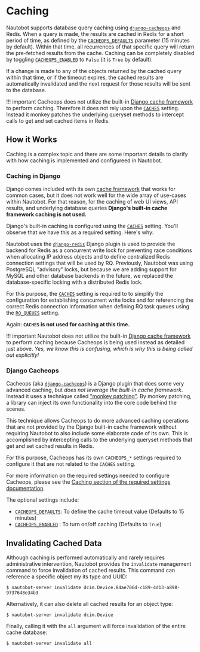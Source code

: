 # Caching

Nautobot supports database query caching using [`django-cacheops`](https://github.com/Suor/django-cacheops) and Redis. When a query is made, the results are cached in Redis for a short period of time, as defined by the [`CACHEOPS_DEFAULTS`](../../configuration/optional-settings/#cacheops_defaults) parameter (15 minutes by default). Within that time, all recurrences of that specific query will return the pre-fetched results from the cache. Caching can be completely disabled by toggling [`CACHEOPS_ENABLED`](../../configuration/optional-settings/#cacheops_enabled) to `False` (it is `True` by default).

If a change is made to any of the objects returned by the cached query within that time, or if the timeout expires, the cached results are automatically invalidated and the next request for those results will be sent to the database.

!!! important
    Cacheops does not utilize the built-in [Django cache framework](https://docs.djangoproject.com/en/stable/topics/cache/) to perform caching. Therefore it does not rely upon the [`CACHES`](../../configuration/required-settings/#caches) setting. Instead it monkey patches the underlying queryset methods to intercept calls to get and set cached items in Redis.

## How it Works

Caching is a complex topic and there are some important details to clarify with how caching is implemented and configureed in Nautobot.

### Caching in Django

Django comes included with its own [cache framework](https://docs.djangoproject.com/en/stable/topics/cache/) that works for common cases, but it does not work well for the wide array of use-cases within Nautobot. For that reason, for the caching of web UI views, API results, and underlying database queries **Django's built-in cache framework caching is not used.**

Django's built-in caching is configured using the [`CACHES`](../../configuration/required-settings/#caches) setting. You'll observe that we have this as a required setting. Here's why:

Nautobot uses the [`django-redis`](https://github.com/jazzband/django-redis) Django plugin is used to provide the backend for Redis as a concurrent write lock for preventing race conditions when allocating IP address objects and to define centralized Redis connection settings that will be used by RQ. Previously, Nautobot was using PostgreSQL "advisory" locks, but because we are adding support for MySQL and other database backends in the future, we replaced the database-specific locking with a distributed Redis lock.

For this purpose, the [`CACHES`](../../configuration/required-settings/#caches) setting is required to to simplify the configuration for establishing concurrent write locks and for referencing the correct Redis connection information when defining RQ task queues using the  [`RQ_QUEUES`](../../configuration/required-settings/#rq_queues) setting.

Again: **`CACHES` is not used for caching at this time.**

!!! important
    Nautobot does not utilize the built-in [Django cache framework](https://docs.djangoproject.com/en/stable/topics/cache/) to perform caching because Cacheops is being used instead as detailed just above. *Yes, we know this is confusing, which is why this is being called out explicitly!*

### Django Cacheops

Cacheops (aka [`django-cacheops`](https://github.com/Suor/django-cacheops)) is a Django plugin that does some very advanced caching, but *does not leverage the built-in cache framework*. Instead it uses a technique called ["monkey patching"](https://en.wikipedia.org/wiki/Monkey_patch). By monkey patching, a library can inject its own functionality into the core code behind the scenes.

This technique allows Cacheops to do more advanced caching operations that are not provided by the Django built-in cache framework without requiring Nautobot to also include some elaborate code of its own. This is accomplished by intercepting calls to the underlying queryset methods that get and set cached results in Redis.

For this purpose, Cacheops has its own `CACHEOPS_*` settings required to configure it that are not related to the `CACHES` setting.

For more information on the required settings needed to configure Cacheops, please see the [Caching section of the required settings documentation](../../configuration/required-settings/#caching).

The optional settings include:

- [`CACHEOPS_DEFAULTS`](../../configuration/optional-settings/#cacheops_defaults): To define the cache timeout value (Defaults to 15 minutes)
- [`CACHEOPS_ENABLED`](../../configuration/optional-settings/#cacheops_enabled) : To turn on/off caching (Defaults to `True`)

## Invalidating Cached Data

Although caching is performed automatically and rarely requires administrative intervention, Nautobot provides the `invalidate` management command to force invalidation of cached results. This command can reference a specific object my its type and UUID:

```no-highlight
$ nautobot-server invalidate dcim.Device.84ae706d-c189-4d13-a898-9737648e34b3
```

Alternatively, it can also delete all cached results for an object type:

```no-highlight
$ nautobot-server invalidate dcim.Device
```

Finally, calling it with the `all` argument will force invalidation of the entire cache database:

```no-highlight
$ nautobot-server invalidate all
```
